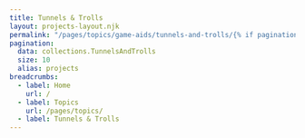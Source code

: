 ```yaml
---
title: Tunnels & Trolls
layout: projects-layout.njk
permalink: "/pages/topics/game-aids/tunnels-and-trolls/{% if pagination.pageNumber > 0 %}{{ pagination.pageNumber | plus: 1 }}{% endif %}/index.html"
pagination:
  data: collections.TunnelsAndTrolls
  size: 10
  alias: projects
breadcrumbs:
  - label: Home
    url: /
  - label: Topics
    url: /pages/topics/
  - label: Tunnels & Trolls
---
```

